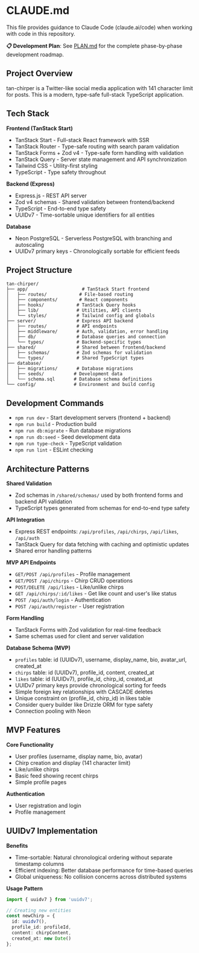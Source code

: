 # CLAUDE.md

This file provides guidance to Claude Code (claude.ai/code) when working with code in this repository.

**📋 Development Plan**: See [PLAN.md](./PLAN.md) for the complete phase-by-phase development roadmap.

## Project Overview

tan-chirper is a Twitter-like social media application with 141 character limit for posts. This is a modern, type-safe full-stack TypeScript application.

## Tech Stack

**Frontend (TanStack Start)**
- TanStack Start - Full-stack React framework with SSR
- TanStack Router - Type-safe routing with search param validation
- TanStack Forms + Zod v4 - Type-safe form handling with validation
- TanStack Query - Server state management and API synchronization
- Tailwind CSS - Utility-first styling
- TypeScript - Type safety throughout

**Backend (Express)**
- Express.js - REST API server
- Zod v4 schemas - Shared validation between frontend/backend
- TypeScript - End-to-end type safety
- UUIDv7 - Time-sortable unique identifiers for all entities

**Database**
- Neon PostgreSQL - Serverless PostgreSQL with branching and autoscaling
- UUIDv7 primary keys - Chronologically sortable for efficient feeds

## Project Structure

```
tan-chirper/
├── app/                    # TanStack Start frontend
│   ├── routes/            # File-based routing
│   ├── components/        # React components
│   ├── hooks/            # TanStack Query hooks
│   ├── lib/              # Utilities, API clients
│   └── styles/           # Tailwind config and globals
├── server/               # Express API backend
│   ├── routes/           # API endpoints
│   ├── middleware/       # Auth, validation, error handling
│   ├── db/               # Database queries and connection
│   └── types/            # Backend-specific types
├── shared/               # Shared between frontend/backend
│   ├── schemas/          # Zod schemas for validation
│   └── types/            # Shared TypeScript types
├── database/
│   ├── migrations/       # Database migrations
│   ├── seeds/           # Development data
│   └── schema.sql       # Database schema definitions
└── config/              # Environment and build config
```

## Development Commands

- `npm run dev` - Start development servers (frontend + backend)
- `npm run build` - Production build
- `npm run db:migrate` - Run database migrations
- `npm run db:seed` - Seed development data
- `npm run type-check` - TypeScript validation
- `npm run lint` - ESLint checking

## Architecture Patterns

**Shared Validation**
- Zod schemas in `/shared/schemas/` used by both frontend forms and backend API validation
- TypeScript types generated from schemas for end-to-end type safety

**API Integration**
- Express REST endpoints: `/api/profiles`, `/api/chirps`, `/api/likes`, `/api/auth`
- TanStack Query for data fetching with caching and optimistic updates
- Shared error handling patterns

**MVP API Endpoints**
- `GET/POST /api/profiles` - Profile management
- `GET/POST /api/chirps` - Chirp CRUD operations
- `POST/DELETE /api/likes` - Like/unlike chirps
- `GET /api/chirps/:id/likes` - Get like count and user's like status
- `POST /api/auth/login` - Authentication
- `POST /api/auth/register` - User registration

**Form Handling**
- TanStack Forms with Zod validation for real-time feedback
- Same schemas used for client and server validation

**Database Schema (MVP)**
- `profiles` table: id (UUIDv7), username, display_name, bio, avatar_url, created_at
- `chirps` table: id (UUIDv7), profile_id, content, created_at
- `likes` table: id (UUIDv7), profile_id, chirp_id, created_at
- UUIDv7 primary keys provide chronological sorting for feeds
- Simple foreign key relationships with CASCADE deletes
- Unique constraint on (profile_id, chirp_id) in likes table
- Consider query builder like Drizzle ORM for type safety
- Connection pooling with Neon

## MVP Features

**Core Functionality**
- User profiles (username, display name, bio, avatar)
- Chirp creation and display (141 character limit)
- Like/unlike chirps
- Basic feed showing recent chirps
- Simple profile pages

**Authentication**
- User registration and login
- Profile management

## UUIDv7 Implementation

**Benefits**
- Time-sortable: Natural chronological ordering without separate timestamp columns
- Efficient indexing: Better database performance for time-based queries
- Global uniqueness: No collision concerns across distributed systems

**Usage Pattern**
```typescript
import { uuidv7 } from 'uuidv7';

// Creating new entities
const newChirp = {
  id: uuidv7(),
  profile_id: profileId,
  content: chirpContent,
  created_at: new Date()
};
```